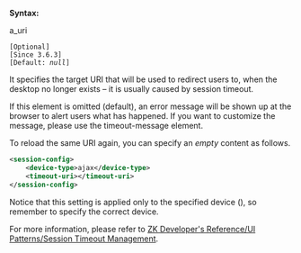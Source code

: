 **Syntax:**

<timeout-uri>a_uri</timeout-uri>

`[Optional]`  
`[Since 3.6.3]`  
`[Default: `<i>`null`</i>`]`

It specifies the target URI that will be used to redirect users to, when
the desktop no longer exists – it is usually caused by session timeout.

If this element is omitted (default), an error message will be shown up
at the browser to alert users what has happened. If you want to
customize the message, please use the timeout-message element.

To reload the same URI again, you can specify an *empty* content as
follows.

```xml
<session-config>
    <device-type>ajax</device-type>
    <timeout-uri></timeout-uri>
</session-config>
```

Notice that this setting is applied only to the specified device
(<device-type>), so remember to specify the correct device.

For more information, please refer to [ZK Developer's Reference/UI
Patterns/Session Timeout
Management]({{site.baseurl}}/zk_dev_ref/ui_patterns/session_timeout_management).


